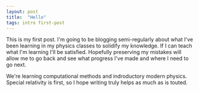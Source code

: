 ```yaml
---
layout: post
title:  "Hello"
tags: intro first-post
---
```

This is my first post. I'm going to be blogging semi-regularly about what I've been learning in my physics classes to solidify my knowledge. If I can teach what I'm learning I'll be satisfied. Hopefully preserving my mistakes will allow me to go back and see what progress I've made and where I need to go next.

We're learning computational methods and indroductory modern physics. Special relativity is first, so I hope writing truly helps as much as is touted. 

